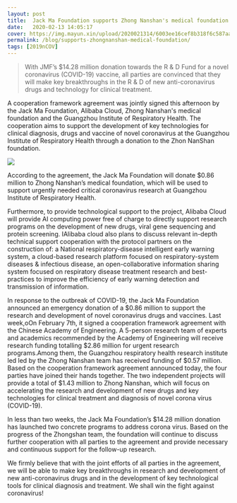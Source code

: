 ```yaml
---
layout: post
title:  Jack Ma Foundation supports Zhong Nanshan's medical foundation to accelerate the breakthrough of key technologies for clinical diagnosis of coronavirus
date:   2020-02-13 14:05:17
cover: https://img.mayun.xin/upload/2020021314/6003ee16cef8b318f6c587aad88bc2ee.png
permalink: /blog/supports-zhongnanshan-medical-foundation/
tags: [2019nCOV]
---
```


> With JMF’s $14.28 million donation towards the R & D Fund for a novel coronavirus (COVID-19) vaccine, all parties are convinced that they will make key breakthroughs in the R & D of new anti-coronavirus drugs and technology for clinical treatment.

A cooperation framework agreement was jointly signed this afternoon by the Jack Ma Foundation, Alibaba Cloud, Zhong Nanshan's medical foundation and the Guangzhou Institute of Respiratory Health. The cooperation aims to support the development of key technologies for clinical diagnosis, drugs and vaccine of novel coronavirus at the Guangzhou Institute of Respiratory Health through a donation to the Zhon NanShan foundation.

![](https://img.mayun.xin/upload/2020031516/b61fa39947381a7e0bcca38df19dc6b6.jpeg)

According to the agreement, the Jack Ma Foundation will donate $0.86 million to Zhong Nanshan’s medical foundation, which will be used to support urgently needed critical coronavirus research at Guangzhou Institute of Respiratory Health.

Furthermore, to provide technological support to the project,  Alibaba Cloud will provide AI computing power free of charge to directly support research programs on the development of new drugs, viral gene sequencing and protein screening. IAlibaba cloud also plans to discuss relevant in-depth technical support cooperation with the protocol partners on the construction of: a National respiratory-disease intelligent early warning system, a cloud-based research platform focused on respiratory-system diseases & infectious disease, an open-collaborative information sharing system focused on respiratory disease treatment research and best-practices to improve the efficiency of early warning detection and transmission of information.

In response to the outbreak of COVID-19, the Jack Ma Foundation announced an emergency donation of a $0.86 million to support the research and development of novel coronavirus drugs and vaccines. Last week,oOn February 7th, it signed a cooperation framework agreement with the Chinese Academy of Engineering. A 5-person research team of experts and academics recommended by the Academy of Engineering will receive research funding totalling $2.86 million for urgent research programs.Among them, the Guangzhou respiratory health research institute led  led by the Zhong Nanshan team has received funding of $0.57 million. Based on the cooperation framework agreement announced today, the four parties have joined their hands together. The two independent projects will provide a total of $1.43 million to Zhong Nanshan, which will focus on accelerating the research and development of new drugs and key technologies for clinical treatment and diagnosis of novel corona virus (COVID-19).

In less than two weeks, the Jack Ma Foundation’s $14.28 million donation has launched two concrete programs to address corona virus. Based on the progress of the Zhongshan team, the foundation will continue to discuss further cooperation with all parties to the agreement and provide necessary and continuous support for the follow-up research.

We firmly believe that with the joint efforts of all parties in the agreement, we will be able to make key breakthroughs in research and  development of new anti-coronavirus drugs and in the development of key technological tools for clinical diagnosis and treatment. We shall win the fight against coronavirus!